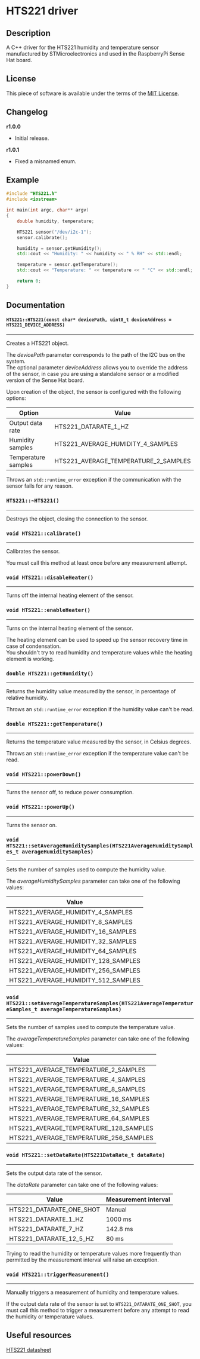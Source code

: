 # HTS221 driver

## Description

A C++ driver for the HTS221 humidity and temperature sensor manufactured by STMicroelectronics and used in the
RaspberryPi Sense Hat board.

## License

This piece of software is available under the terms of the [MIT License](LICENSE).

## Changelog

**r1.0.0**

* Initial release.

**r1.0.1**

* Fixed a misnamed enum.

## Example

```cpp
#include "HTS221.h"
#include <iostream>

int main(int argc, char** argv)
{
    double humidity, temperature;

    HTS221 sensor("/dev/i2c-1");
    sensor.calibrate();

    humidity = sensor.getHumidity();
    std::cout << "Humidity: " << humidity << " % RH" << std::endl;

    temperature = sensor.getTemperature();
    std::cout << "Temperature: " << temperature << " °C" << std::endl;

    return 0;
}
```

## Documentation

#### `HTS221::HTS221(const char* devicePath, uint8_t deviceAddress = HTS221_DEVICE_ADDRESS)`
___
Creates a HTS221 object.

The *devicePath* parameter corresponds to the path of the I2C bus on the system.  
The optional parameter *deviceAddress* allows you to override the address of the sensor, in case you are using a
standalone sensor or a modified version of the Sense Hat board.

Upon creation of the object, the sensor is configured with the following options:

|Option|Value|
|--|--|
|Output data rate|HTS221_DATARATE_1_HZ|
|Humidity samples|HTS221_AVERAGE_HUMIDITY_4_SAMPLES|
|Temperature samples|HTS221_AVERAGE_TEMPERATURE_2_SAMPLES|

Throws an `std::runtime_error` exception if the communication with the sensor fails for any reason.

### `HTS221::~HTS221()`
___
Destroys the object, closing the connection to the sensor.

### `void HTS221::calibrate()`
___
Calibrates the sensor.

You must call this method at least once before any measurement attempt.

### `void HTS221::disableHeater()`
___
Turns off the internal heating element of the sensor.

### `void HTS221::enableHeater()`
___
Turns on the internal heating element of the sensor.

The heating element can be used to speed up the sensor recovery time in case of condensation.  
You shouldn't try to read humidity and temperature values while the heating element is working.

### `double HTS221::getHumidity()`
___
Returns the humidity value measured by the sensor, in percentage of relative humidity.

Throws an `std::runtime_error` exception if the humidity value can't be read.

### `double HTS221::getTemperature()`
___
Returns the temperature value measured by the sensor, in Celsius degrees.

Throws an `std::runtime_error` exception if the temperature value can't be read.

### `void HTS221::powerDown()`
___
Turns the sensor off, to reduce power consumption.

### `void HTS221::powerUp()`
___
Turns the sensor on.

### `void HTS221::setAverageHumiditySamples(HTS221AverageHumiditySamples_t averageHumiditySamples)`
___
Sets the number of samples used to compute the humidity value.

The *averageHumiditySamples* parameter can take one of the following values:

|Value|
|--|
|HTS221_AVERAGE_HUMIDITY_4_SAMPLES|
|HTS221_AVERAGE_HUMIDITY_8_SAMPLES|
|HTS221_AVERAGE_HUMIDITY_16_SAMPLES|
|HTS221_AVERAGE_HUMIDITY_32_SAMPLES|
|HTS221_AVERAGE_HUMIDITY_64_SAMPLES|
|HTS221_AVERAGE_HUMIDITY_128_SAMPLES|
|HTS221_AVERAGE_HUMIDITY_256_SAMPLES|
|HTS221_AVERAGE_HUMIDITY_512_SAMPLES|

### `void HTS221::setAverageTemperatureSamples(HTS221AverageTemperatureSamples_t averageTemperatureSamples)`
___
Sets the number of samples used to compute the temperature value.

The *averageTemperatureSamples* parameter can take one of the following values:

|Value|
|--|
|HTS221_AVERAGE_TEMPERATURE_2_SAMPLES|
|HTS221_AVERAGE_TEMPERATURE_4_SAMPLES|
|HTS221_AVERAGE_TEMPERATURE_8_SAMPLES|
|HTS221_AVERAGE_TEMPERATURE_16_SAMPLES|
|HTS221_AVERAGE_TEMPERATURE_32_SAMPLES|
|HTS221_AVERAGE_TEMPERATURE_64_SAMPLES|
|HTS221_AVERAGE_TEMPERATURE_128_SAMPLES|
|HTS221_AVERAGE_TEMPERATURE_256_SAMPLES|

### `void HTS221::setDataRate(HTS221DataRate_t dataRate)`
___
Sets the output data rate of the sensor.

The *dataRate* parameter can take one of the following values:

|Value|Measurement interval|
|--|--|
|HTS221_DATARATE_ONE_SHOT|Manual|
|HTS221_DATARATE_1_HZ|1000 ms|
|HTS221_DATARATE_7_HZ|142.8 ms|
|HTS221_DATARATE_12_5_HZ|80 ms|

Trying to read the humidity or temperature values more frequently than permitted by the measurement interval will raise
an exception.

### `void HTS221::triggerMeasurement()`
___
Manually triggers a measurement of humidity and temperature values.

If the output data rate of the sensor is set to `HTS221_DATARATE_ONE_SHOT`, you must call this method to trigger a
measurement before any attempt to read the humidity or temperature values.

## Useful resources

[HTS221 datasheet](https://www.st.com/resource/en/datasheet/hts221.pdf)
